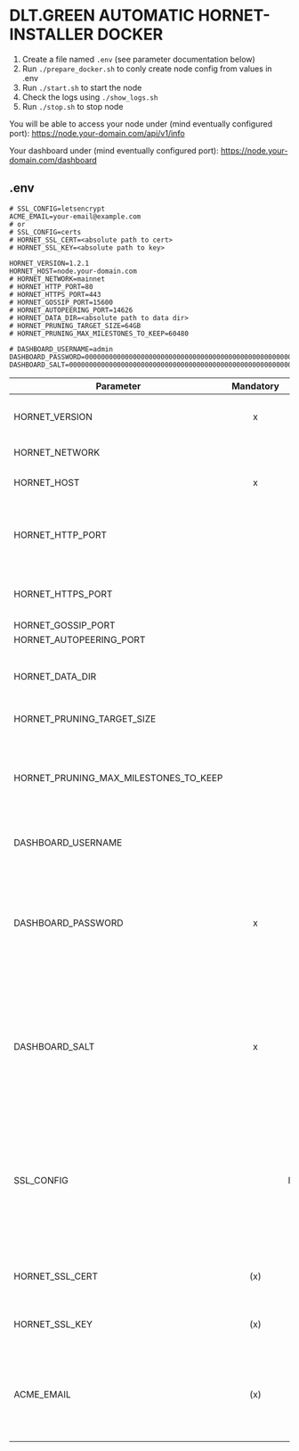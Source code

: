 # DLT.GREEN AUTOMATIC HORNET-INSTALLER DOCKER

1. Create a file named `.env` (see parameter documentation below)
2. Run `./prepare_docker.sh` to conly create node config from values in .env
3. Run `./start.sh` to start the node
4. Check the logs using `./show_logs.sh`
5. Run `./stop.sh` to stop node

You will be able to access your node under  (mind eventually configured port):
https://node.your-domain.com/api/v1/info

Your dashboard under (mind eventually configured port):
https://node.your-domain.com/dashboard

## .env

```
# SSL_CONFIG=letsencrypt
ACME_EMAIL=your-email@example.com
# or
# SSL_CONFIG=certs
# HORNET_SSL_CERT=<absolute path to cert>
# HORNET_SSL_KEY=<absolute path to key>

HORNET_VERSION=1.2.1
HORNET_HOST=node.your-domain.com
# HORNET_NETWORK=mainnet
# HORNET_HTTP_PORT=80
# HORNET_HTTPS_PORT=443
# HORNET_GOSSIP_PORT=15600
# HORNET_AUTOPEERING_PORT=14626
# HORNET_DATA_DIR=<absolute path to data dir>
# HORNET_PRUNING_TARGET_SIZE=64GB
# HORNET_PRUNING_MAX_MILESTONES_TO_KEEP=60480

# DASHBOARD_USERNAME=admin
DASHBOARD_PASSWORD=0000000000000000000000000000000000000000000000000000000000000000
DASHBOARD_SALT=0000000000000000000000000000000000000000000000000000000000000000
```

| Parameter                             | Mandatory |   Default   | Description                                                                                                                                                                      |
| ------------------------------------- | :-------: | :---------: | -------------------------------------------------------------------------------------------------------------------------------------------------------------------------------- |
| HORNET_VERSION                        |     x     |             | Version of `dltgreen/iota-hornet` docker image to use                                                                                                                            |
| HORNET_NETWORK                        |           |   mainnet   | Allowed values: `mainnet`, `devnet`                                                                                                                                              |
| HORNET_HOST                           |     x     |             | Host domain name e.g. `hornet.dlt.green`                                                                                                                                         |
| HORNET_HTTP_PORT                      |           |     80      | HTTP port to access dashboard and api. Must be 80 if letsencrypt is used.                                                                                                        |
| HORNET_HTTPS_PORT                     |           |     443     | HTTPS port to access dashboard and api                                                                                                                                           |
| HORNET_GOSSIP_PORT                    |           |    15600    | Gossip port                                                                                                                                                                      |
| HORNET_AUTOPEERING_PORT               |           |    14626    | Autopeering port                                                                                                                                                                 |
| HORNET_DATA_DIR                       |           |    .data    | Directory containing configuration, database, snapshots etc.                                                                                                                     |
| HORNET_PRUNING_TARGET_SIZE            |           |    64GB     | Target size of database                                                                                                                                                          |
| HORNET_PRUNING_MAX_MILESTONES_TO_KEEP |           |    60480    | Max umber of milestones to keep in database. Milestone pruning is disabled by default. It's activated if this parameter is set.                                                  |
| DASHBOARD_USERNAME                    |           |    admin    | Username to access dashboard                                                                                                                                                     |
| DASHBOARD_PASSWORD                    |     x     |             | Password hash (can be generated with `docker compose run hornet tool pwd-hash` or non-interactively with `docker compose run hornet tool pwd-hash --json --password <password>`) |
| DASHBOARD_SALT                        |     x     |             | Password salt (can be generated with `docker compose run hornet tool pwd-hash` or non-interactively with `docker compose run hornet tool pwd-hash --json --password <password>`) |
| SSL_CONFIG                            |           | letsencrypt | Allowed values: `certs`, `letsencrypt`. Default: `letsencrypt`. If set to certs `HORNET_SSL_CERT` and `HORNET_SSL_KEY` are used otherwise letsencrypt is used by default.        |
| HORNET_SSL_CERT                       |    (x)    |             | Absolute path to SSL certificate (mandatory if `SSL_CONFIG=certs`)                                                                                                               |
| HORNET_SSL_KEY                        |    (x)    |             | Absolute path to SSL private key (mandatory if `SSL_CONFIG=certs`)                                                                                                               |
| ACME_EMAIL                            |    (x)    |             | Mail address used to fetch SSL certificate from letsencrypt (mandatory if `SSL_CONFIG` not set or is set to `letsencrypt`).                                                      |
